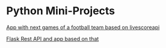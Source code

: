 # Python Mini-Projects

[App with next games of a football team based on livescoreapi](https://github.com/mmmyjak/Python-Mini-projects/blob/main/ekstraklasa%20api/ekstraklasa.py)

[Flask Rest API and app based on that](https://github.com/mmmyjak/Python-Mini-projects/tree/main/myApi)
